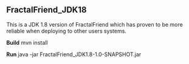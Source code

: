 FractalFriend_JDK18
--------------------
This is a JDK 1.8 version of FractalFriend which has proven to be more reliable when deploying to other users systems.

**Build**
mvn install

**Run**
java -jar FractalFriend_JDK1.8-1.0-SNAPSHOT.jar
